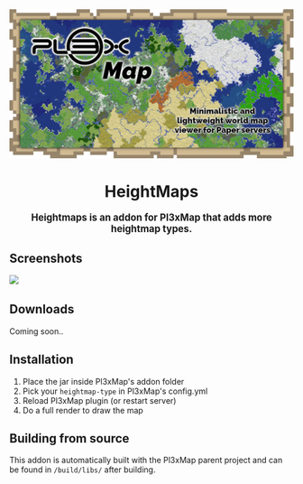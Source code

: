 <div align="center">
<img src="https://raw.githubusercontent.com/BillyGalbreath/Pl3xMap/v2/webmap/public/images/og.png" alt="Pl3xMap">

# HeightMaps

<big><b>Heightmaps is an addon for Pl3xMap that adds more heightmap types.</b></big>

</div>

## Screenshots

[<img src="https://i.imgur.com/al8u5eC.png" width="200">](https://i.imgur.com/al8u5eC.png)

## Downloads

Coming soon..

## Installation

1) Place the jar inside Pl3xMap's addon folder
2) Pick your `heightmap-type` in Pl3xMap's config.yml
3) Reload Pl3xMap plugin (or restart server)
4) Do a full render to draw the map

## Building from source

This addon is automatically built with the Pl3xMap parent project and can be found in `/build/libs/` after building.
